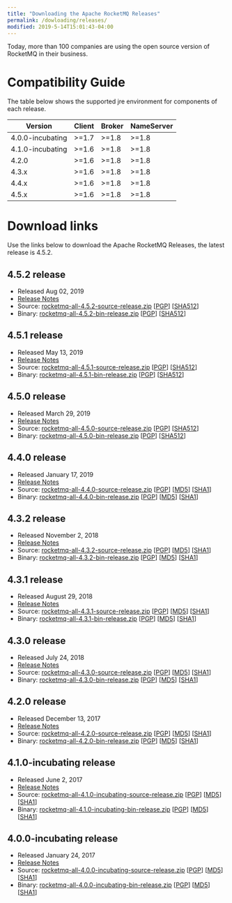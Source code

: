 ```yaml
---
title: "Downloading the Apache RocketMQ Releases"
permalink: /dowloading/releases/
modified: 2019-5-14T15:01:43-04:00
---
```


Today, more than 100 companies are using the 
open source version of RocketMQ in their business.  
 
 
# Compatibility Guide
The table below shows the supported jre environment for components of each release.

| Version | Client | Broker | NameServer |
| --- | --- | --- | --- |
| 4.0.0-incubating | >=1.7 | >=1.8 | >=1.8 |
| 4.1.0-incubating | >=1.6 | >=1.8 | >=1.8 |
| 4.2.0 | >=1.6 | >=1.8 | >=1.8 |
| 4.3.x | >=1.6 | >=1.8 | >=1.8 |
| 4.4.x | >=1.6 | >=1.8 | >=1.8 |
| 4.5.x | >=1.6 | >=1.8 | >=1.8 |


# Download links

Use the links below to download the Apache RocketMQ Releases, the latest release is 4.5.2.

## 4.5.2 release

* Released Aug 02, 2019
* [Release Notes](/release_notes/release-notes-4.5.2)
* Source: [rocketmq-all-4.5.2-source-release.zip](https://www.apache.org/dyn/closer.cgi?path=rocketmq/4.5.2/rocketmq-all-4.5.2-source-release.zip) [[PGP](https://www.apache.org/dist/rocketmq/4.5.2/rocketmq-all-4.5.2-source-release.zip.asc)] [[SHA512](https://www.apache.org/dist/rocketmq/4.5.2/rocketmq-all-4.5.2-source-release.zip.sha512)]
* Binary: [rocketmq-all-4.5.2-bin-release.zip](https://www.apache.org/dyn/closer.cgi?path=rocketmq/4.5.2/rocketmq-all-4.5.2-bin-release.zip) [[PGP](https://www.apache.org/dist/rocketmq/4.5.2/rocketmq-all-4.5.2-bin-release.zip.asc)] [[SHA512](https://www.apache.org/dist/rocketmq/4.5.2/rocketmq-all-4.5.2-bin-release.zip.sha512)]

## 4.5.1 release

* Released May 13, 2019
* [Release Notes](/release_notes/release-notes-4.5.1)
* Source: [rocketmq-all-4.5.1-source-release.zip](https://www.apache.org/dyn/closer.cgi?path=rocketmq/4.5.1/rocketmq-all-4.5.1-source-release.zip) [[PGP](https://www.apache.org/dist/rocketmq/4.5.1/rocketmq-all-4.5.1-source-release.zip.asc)] [[SHA512](https://www.apache.org/dist/rocketmq/4.5.1/rocketmq-all-4.5.1-source-release.zip.sha512)]
* Binary: [rocketmq-all-4.5.1-bin-release.zip](https://www.apache.org/dyn/closer.cgi?path=rocketmq/4.5.1/rocketmq-all-4.5.1-bin-release.zip) [[PGP](https://www.apache.org/dist/rocketmq/4.5.1/rocketmq-all-4.5.1-bin-release.zip.asc)] [[SHA512](https://www.apache.org/dist/rocketmq/4.5.1/rocketmq-all-4.5.1-bin-release.zip.sha512)]

## 4.5.0 release

* Released March 29, 2019
* [Release Notes](/release_notes/release-notes-4.5.0)
* Source: [rocketmq-all-4.5.0-source-release.zip](https://www.apache.org/dyn/closer.cgi?path=rocketmq/4.5.0/rocketmq-all-4.5.0-source-release.zip) [[PGP](https://www.apache.org/dist/rocketmq/4.5.0/rocketmq-all-4.5.0-source-release.zip.asc)] [[SHA512](https://www.apache.org/dist/rocketmq/4.5.0/rocketmq-all-4.5.0-source-release.zip.sha512)]
* Binary: [rocketmq-all-4.5.0-bin-release.zip](https://www.apache.org/dyn/closer.cgi?path=rocketmq/4.5.0/rocketmq-all-4.5.0-bin-release.zip) [[PGP](https://www.apache.org/dist/rocketmq/4.5.0/rocketmq-all-4.5.0-bin-release.zip.asc)] [[SHA512](https://www.apache.org/dist/rocketmq/4.5.0/rocketmq-all-4.5.0-bin-release.zip.sha512)]

## 4.4.0 release

* Released January 17, 2019
* [Release Notes](/release_notes/release-notes-4.4.0)
* Source: [rocketmq-all-4.4.0-source-release.zip](https://www.apache.org/dyn/closer.cgi?path=rocketmq/4.4.0/rocketmq-all-4.4.0-source-release.zip) [[PGP](https://www.apache.org/dist/rocketmq/4.4.0/rocketmq-all-4.4.0-source-release.zip.asc)] [[MD5](https://www.apache.org/dist/rocketmq/4.4.0/rocketmq-all-4.4.0-source-release.zip.md5)] [[SHA1](https://www.apache.org/dist/rocketmq/4.4.0/rocketmq-all-4.4.0-source-release.zip.sha1)]
* Binary: [rocketmq-all-4.4.0-bin-release.zip](https://www.apache.org/dyn/closer.cgi?path=rocketmq/4.4.0/rocketmq-all-4.4.0-bin-release.zip) [[PGP](https://www.apache.org/dist/rocketmq/4.4.0/rocketmq-all-4.4.0-bin-release.zip.asc)] [[MD5](https://www.apache.org/dist/rocketmq/4.4.0/rocketmq-all-4.4.0-bin-release.zip.md5)] [[SHA1](https://www.apache.org/dist/rocketmq/4.4.0/rocketmq-all-4.4.0-bin-release.zip.sha1)]

## 4.3.2 release

* Released November 2, 2018
* [Release Notes](/release_notes/release-notes-4.3.2)
* Source: [rocketmq-all-4.3.2-source-release.zip](https://www.apache.org/dyn/closer.cgi?path=rocketmq/4.3.2/rocketmq-all-4.3.2-source-release.zip) [[PGP](https://www.apache.org/dist/rocketmq/4.3.2/rocketmq-all-4.3.2-source-release.zip.asc)] [[MD5](https://www.apache.org/dist/rocketmq/4.3.2/rocketmq-all-4.3.2-source-release.zip.md5)] [[SHA1](https://www.apache.org/dist/rocketmq/4.3.2/rocketmq-all-4.3.2-source-release.zip.sha1)]
* Binary: [rocketmq-all-4.3.2-bin-release.zip](https://www.apache.org/dyn/closer.cgi?path=rocketmq/4.3.2/rocketmq-all-4.3.2-bin-release.zip) [[PGP](https://www.apache.org/dist/rocketmq/4.3.2/rocketmq-all-4.3.2-bin-release.zip.asc)] [[MD5](https://www.apache.org/dist/rocketmq/4.3.2/rocketmq-all-4.3.2-bin-release.zip.md5)] [[SHA1](https://www.apache.org/dist/rocketmq/4.3.2/rocketmq-all-4.3.2-bin-release.zip.sha1)]

## 4.3.1 release

* Released August 29, 2018
* [Release Notes](/release_notes/release-notes-4.3.1)
* Source: [rocketmq-all-4.3.1-source-release.zip](https://www.apache.org/dyn/closer.cgi?path=rocketmq/4.3.1/rocketmq-all-4.3.1-source-release.zip) [[PGP](https://www.apache.org/dist/rocketmq/4.3.1/rocketmq-all-4.3.1-source-release.zip.asc)] [[MD5](https://www.apache.org/dist/rocketmq/4.3.1/rocketmq-all-4.3.1-source-release.zip.md5)] [[SHA1](https://www.apache.org/dist/rocketmq/4.3.1/rocketmq-all-4.3.1-source-release.zip.sha1)]
* Binary: [rocketmq-all-4.3.1-bin-release.zip](https://www.apache.org/dyn/closer.cgi?path=rocketmq/4.3.1/rocketmq-all-4.3.1-bin-release.zip) [[PGP](https://www.apache.org/dist/rocketmq/4.3.1/rocketmq-all-4.3.1-bin-release.zip.asc)] [[MD5](https://www.apache.org/dist/rocketmq/4.3.1/rocketmq-all-4.3.1-bin-release.zip.md5)] [[SHA1](https://www.apache.org/dist/rocketmq/4.3.1/rocketmq-all-4.3.1-bin-release.zip.sha1)]

## 4.3.0 release

* Released July 24, 2018
* [Release Notes](/release_notes/release-notes-4.3.0)
* Source: [rocketmq-all-4.3.0-source-release.zip](https://www.apache.org/dyn/closer.cgi?path=rocketmq/4.3.0/rocketmq-all-4.3.0-source-release.zip) [[PGP](https://www.apache.org/dist/rocketmq/4.3.0/rocketmq-all-4.3.0-source-release.zip.asc)] [[MD5](https://www.apache.org/dist/rocketmq/4.3.0/rocketmq-all-4.3.0-source-release.zip.md5)] [[SHA1](https://www.apache.org/dist/rocketmq/4.3.0/rocketmq-all-4.3.0-source-release.zip.sha1)]
* Binary: [rocketmq-all-4.3.0-bin-release.zip](https://www.apache.org/dyn/closer.cgi?path=rocketmq/4.3.0/rocketmq-all-4.3.0-bin-release.zip) [[PGP](https://www.apache.org/dist/rocketmq/4.3.0/rocketmq-all-4.3.0-bin-release.zip.asc)] [[MD5](https://www.apache.org/dist/rocketmq/4.3.0/rocketmq-all-4.3.0-bin-release.zip.md5)] [[SHA1](https://www.apache.org/dist/rocketmq/4.3.0/rocketmq-all-4.3.0-bin-release.zip.sha1)]


## 4.2.0 release

* Released December 13, 2017
* [Release Notes](/release_notes/release-notes-4.2.0)
* Source: [rocketmq-all-4.2.0-source-release.zip](https://www.apache.org/dyn/closer.cgi?path=rocketmq/4.2.0/rocketmq-all-4.2.0-source-release.zip) [[PGP](https://www.apache.org/dist/rocketmq/4.2.0/rocketmq-all-4.2.0-source-release.zip.asc)] [[MD5](https://www.apache.org/dist/rocketmq/4.2.0/rocketmq-all-4.2.0-source-release.zip.md5)] [[SHA1](https://www.apache.org/dist/rocketmq/4.2.0/rocketmq-all-4.2.0-source-release.zip.sha1)]
* Binary: [rocketmq-all-4.2.0-bin-release.zip](https://www.apache.org/dyn/closer.cgi?path=rocketmq/4.2.0/rocketmq-all-4.2.0-bin-release.zip) [[PGP](https://www.apache.org/dist/rocketmq/4.2.0/rocketmq-all-4.2.0-bin-release.zip.asc)] [[MD5](https://www.apache.org/dist/rocketmq/4.2.0/rocketmq-all-4.2.0-bin-release.zip.md5)] [[SHA1](https://www.apache.org/dist/rocketmq/4.2.0/rocketmq-all-4.2.0-bin-release.zip.sha1)]

## 4.1.0-incubating release

* Released June 2, 2017
* [Release Notes](/release_notes/release-notes-4.1.0-incubating)
* Source: [rocketmq-all-4.1.0-incubating-source-release.zip](https://www.apache.org/dyn/closer.cgi?path=rocketmq/4.1.0-incubating/rocketmq-all-4.1.0-incubating-source-release.zip) [[PGP](https://www.apache.org/dist/rocketmq/4.1.0-incubating/rocketmq-all-4.1.0-incubating-source-release.zip.asc)] [[MD5](https://www.apache.org/dist/rocketmq/4.1.0-incubating/rocketmq-all-4.1.0-incubating-source-release.zip.md5)] [[SHA1](https://www.apache.org/dist/rocketmq/4.1.0-incubating/rocketmq-all-4.1.0-incubating-source-release.zip.sha1)]
* Binary: [rocketmq-all-4.1.0-incubating-bin-release.zip](https://www.apache.org/dyn/closer.cgi?path=rocketmq/4.1.0-incubating/rocketmq-all-4.1.0-incubating-bin-release.zip) [[PGP](https://www.apache.org/dist/rocketmq/4.1.0-incubating/rocketmq-all-4.1.0-incubating-bin-release.zip.asc)] [[MD5](https://www.apache.org/dist/rocketmq/4.1.0-incubating/rocketmq-all-4.1.0-incubating-bin-release.zip.md5)] [[SHA1](https://www.apache.org/dist/rocketmq/4.1.0-incubating/rocketmq-all-4.1.0-incubating-bin-release.zip.sha1)]

## 4.0.0-incubating release

* Released January 24, 2017
* [Release Notes](/release_notes/release-notes-4.0.0-incubating)
* Source: [rocketmq-all-4.0.0-incubating-source-release.zip](https://www.apache.org/dyn/closer.cgi?path=rocketmq/4.0.0-incubating/rocketmq-all-4.0.0-incubating-source-release.zip) [[PGP](https://www.apache.org/dist/rocketmq/4.0.0-incubating/rocketmq-all-4.0.0-incubating-source-release.zip.asc)] [[MD5](https://www.apache.org/dist/rocketmq/4.0.0-incubating/rocketmq-all-4.0.0-incubating-source-release.zip.md5)] [[SHA1](https://www.apache.org/dist/rocketmq/4.0.0-incubating/rocketmq-all-4.0.0-incubating-source-release.zip.sha1)]
* Binary: [rocketmq-all-4.0.0-incubating-bin-release.zip](https://www.apache.org/dyn/closer.cgi?path=rocketmq/4.0.0-incubating/rocketmq-all-4.0.0-incubating-bin-release.zip) [[PGP](https://www.apache.org/dist/rocketmq/4.0.0-incubating/rocketmq-all-4.0.0-incubating-bin-release.zip.asc)] [[MD5](https://www.apache.org/dist/rocketmq/4.0.0-incubating/rocketmq-all-4.0.0-incubating-bin-release.zip.md5)] [[SHA1](https://www.apache.org/dist/rocketmq/4.0.0-incubating/rocketmq-all-4.0.0-incubating-bin-release.zip.sha1)]

